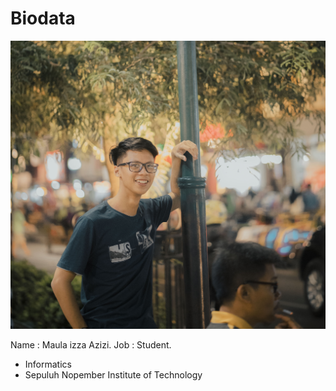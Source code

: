 # Biodata

[![N|Solid](_DSC5996.2.jpg)](_DSC5996.2.jpg)



Name : Maula izza Azizi.
 Job : Student.

  - Informatics
  - Sepuluh Nopember Institute of Technology

